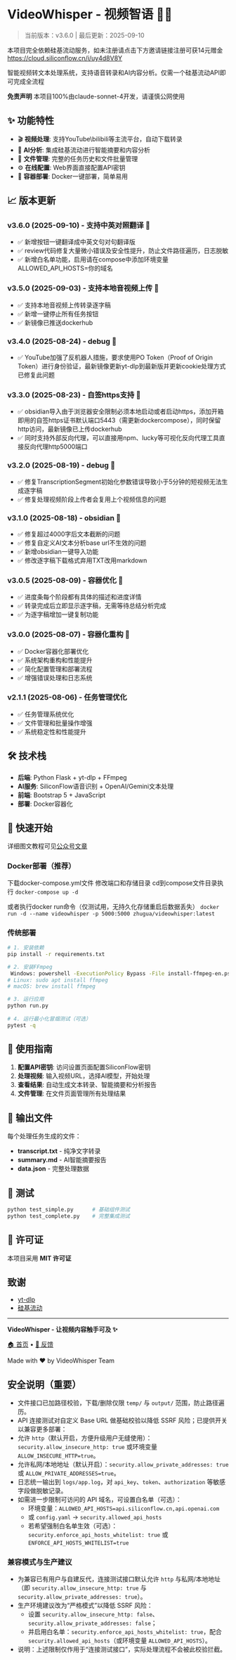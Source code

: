 # VideoWhisper - 视频智语 🎥✨

> 当前版本：v3.6.0 | 最后更新：2025-09-10

本项目完全依赖硅基流动服务，如未注册请点击下方邀请链接注册可获14元赠金
https://cloud.siliconflow.cn/i/uy4d8V8Y

智能视频转文本处理系统，支持语音转录和AI内容分析。仅需一个硅基流动API即可完成全流程


**免责声明**
本项目100%由claude-sonnet-4开发，请谨慎公网使用

## ✨ 功能特性

- 🎬 **视频处理**: 支持YouTube\bilibili等主流平台，自动下载转录
- 🤖 **AI分析**: 集成硅基流动进行智能摘要和内容分析  
- 📁 **文件管理**: 完整的任务历史和文件批量管理
- ⚙️ **在线配置**: Web界面直接配置API密钥
- 🐳 **容器部署**: Docker一键部署，简单易用

## 📈 版本更新

### v3.6.0 (2025-09-10) - 支持中英对照翻译 🚀
- ✅ 新增按钮一键翻译成中英文句对句翻译版
- ✅ review代码修复大量微小错误及安全性提升，防止文件路径遍历，日志脱敏
- ✅ 新增白名单功能，启用请在compose中添加环境变量ALLOWED_API_HOSTS=你的域名

### v3.5.0 (2025-09-03) - 支持本地音视频上传 🚀
- ✅ 支持本地音视频上传转录逐字稿
- ✅ 新增一键停止所有任务按钮
- ✅ 新镜像已推送dockerhub

### v3.4.0 (2025-08-24) - debug 🚀
- ✅ YouTube加强了反机器人措施，要求使用PO Token（Proof of Origin Token）进行身份验证，最新镜像更新yt-dlp到最新版并更新cookie处理方式已修复此问题

### v3.3.0 (2025-08-23) - 自签https支持 🚀
- ✅ obsidian导入由于浏览器安全限制必须本地启动或者启动https，添加开箱即用的自签https证书默认端口5443（需更新dockercompose），同时保留http访问，最新镜像已上传dockerhub
- ✅ 同时支持外部反向代理，可以直接用npm、lucky等可视化反向代理工具直接反向代理http5000端口

### v3.2.0 (2025-08-19) - debug 🚀
- ✅ 修复TranscriptionSegment初始化参数错误导致小于5分钟的短视频无法生成逐字稿
- ✅ 修复处理视频阶段上传者会复用上个视频信息的问题


### v3.1.0 (2025-08-18) - obsidian 🚀
- ✅ 修复超过4000字后文本截断的问题
- ✅ 修复自定义AI文本分析base url不生效的问题
- ✅ 新增obsidian一键导入功能
- ✅ 修改逐字稿下载格式弃用TXT改用markdown

### v3.0.5 (2025-08-09) - 容器优化 🚀
- ✅ 进度条每个阶段都有具体的描述和进度详情
- ✅ 转录完成后立即显示逐字稿，无需等待总结分析完成
- ✅ 为逐字稿增加一键复制功能

### v3.0.0 (2025-08-07) - 容器化重构 🚀
- ✅ Docker容器化部署优化
- ✅ 系统架构重构和性能提升
- ✅ 简化配置管理和部署流程
- ✅ 增强错误处理和日志系统

### v2.1.1 (2025-08-06) - 任务管理优化
- ✅ 任务管理系统优化
- ✅ 文件管理和批量操作增强
- ✅ 系统稳定性和性能提升

## 🛠️ 技术栈

- **后端**: Python Flask + yt-dlp + FFmpeg
- **AI服务**: SiliconFlow语音识别 + OpenAI/Gemini文本处理
- **前端**: Bootstrap 5 + JavaScript
- **部署**: Docker容器化

## 🚀 快速开始

详细图文教程可见[公众号文章](https://mp.weixin.qq.com/s/DOTWF3UGV9Dvi3xQxAfJcg)

### Docker部署（推荐）

下载docker-compose.yml文件
修改端口和存储目录
cd到compose文件目录执行
`docker-compose up -d`

或者执行docker run命令（仅测试用，无持久化存储重启后数据丢失）
`docker run -d --name videowhisper -p 5000:5000 zhugua/videowhisper:latest`

### 传统部署

```bash
# 1. 安装依赖
pip install -r requirements.txt

# 2. 安装FFmpeg
 Windows: powershell -ExecutionPolicy Bypass -File install-ffmpeg-en.ps1
# Linux: sudo apt install ffmpeg
# macOS: brew install ffmpeg

# 3. 运行应用
python run.py
 
# 4. 运行最小化冒烟测试（可选）
pytest -q
```

## 📖 使用指南

1. **配置API密钥**: 访问设置页面配置SiliconFlow密钥
2. **处理视频**: 输入视频URL，选择AI模型，开始处理
3. **查看结果**: 自动生成文本转录、智能摘要和分析报告
4. **文件管理**: 在文件页面管理所有处理结果

## 📁 输出文件

每个处理任务生成的文件：

- **transcript.txt** - 纯净文字转录
- **summary.md** - AI智能摘要报告  
- **data.json** - 完整处理数据

## 🧪 测试

```bash
python test_simple.py      # 基础组件测试
python test_complete.py    # 完整集成测试
```

## 📄 许可证

本项目采用 **MIT 许可证**

## 致谢

- [yt-dlp](https://github.com/yt-dlp/yt-dlp) 
- [硅基流动](https://cloud.siliconflow.cn/) 

---

**VideoWhisper - 让视频内容触手可及 ✨**

[🏠 首页](https://github.com/zhuguadundan/VideoWhisper) • [🐛 反馈](https://github.com/zhuguadundan/VideoWhisper/issues)

Made with ❤️ by VideoWhisper Team

## 安全说明（重要）

- 文件接口已加路径校验，下载/删除仅限 `temp/` 与 `output/` 范围，防止路径遍历。
- API 连接测试对自定义 Base URL 做基础校验以降低 SSRF 风险；已提供开关以兼容更多部署：
- 允许 `http`（默认开启，方便升级用户无缝使用）：`security.allow_insecure_http: true` 或环境变量 `ALLOW_INSECURE_HTTP=true`。
- 允许私网/本地地址（默认开启）：`security.allow_private_addresses: true` 或 `ALLOW_PRIVATE_ADDRESSES=true`。
- 日志统一输出到 `logs/app.log`，对 `api_key`、`token`、`authorization` 等敏感字段做脱敏记录。
- 如需进一步限制可访问的 API 域名，可设置白名单（可选）：
   - 环境变量：`ALLOWED_API_HOSTS=api.siliconflow.cn,api.openai.com`
   - 或 `config.yaml` -> `security.allowed_api_hosts`
   - 若希望强制白名单生效（可选）：`security.enforce_api_hosts_whitelist: true` 或 `ENFORCE_API_HOSTS_WHITELIST=true`

### 兼容模式与生产建议

- 为兼容已有用户与自建反代，连接测试接口默认允许 `http` 与私网/本地地址（即 `security.allow_insecure_http: true` 与 `security.allow_private_addresses: true`）。
- 生产环境建议改为“严格模式”以降低 SSRF 风险：
  - 设置 `security.allow_insecure_http: false`、`security.allow_private_addresses: false`；
  - 并启用白名单：`security.enforce_api_hosts_whitelist: true`，配合 `security.allowed_api_hosts`（或环境变量 `ALLOWED_API_HOSTS`）。
- 说明：上述限制仅作用于“连接测试接口”，实际处理流程不会被此校验拦截。

